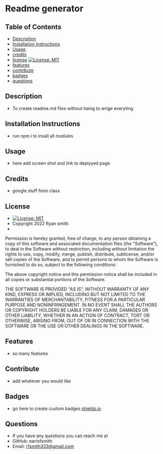 
  # Readme generator
  ## Table of Contents
  * [Description](#description)
  * [Installation Instructions](#installation-instructions)
  * [Usage](#usage) 
  * [credits](#credits)
  * [license](#license) [![License: MIT](https://img.shields.io/badge/License-MIT-blue.svg)](https://opensource.org/licenses/MIT)
  * [features](#features)
  * [contribute](#contribute)
  * [badges](#badges)
  * [questions](#questions)


  ## Description
  * To create readme.md files without haing to wrige everyting

  ## Installation Instructions
  * run npm i to insall all modules

  ## Usage
  * here add screen shot and link to deplyyed page

  ## Credits 
  * google stuff from class

  ## License
  *  [![License: MIT](https://img.shields.io/badge/License-MIT-blue.svg)](https://opensource.org/licenses/MIT) 
  * Copyright 2022 Ryan smith
  * 

  Permission is hereby granted, free of charge, to any person obtaining a copy of this software and associated documentation files (the "Software"), to deal in the Software without restriction, including without limitation the rights to use, copy, modify, merge, publish, distribute, sublicense, and/or sell copies of the Software, and to permit persons to whom the Software is furnished to do so, subject to the following conditions:
  
  The above copyright notice and this permission notice shall be included in all copies or substantial portions of the Software.
  
  THE SOFTWARE IS PROVIDED "AS IS", WITHOUT WARRANTY OF ANY KIND, EXPRESS OR IMPLIED, INCLUDING BUT NOT LIMITED TO THE WARRANTIES OF MERCHANTABILITY, FITNESS FOR A PARTICULAR PURPOSE AND NONINFRINGEMENT. IN NO EVENT SHALL THE AUTHORS OR COPYRIGHT HOLDERS BE LIABLE FOR ANY CLAIM, DAMAGES OR OTHER LIABILITY, WHETHER IN AN ACTION OF CONTRACT, TORT OR OTHERWISE, ARISING FROM, OUT OF OR IN CONNECTION WITH THE SOFTWARE OR THE USE OR OTHER DEALINGS IN THE SOFTWARE.

  ## Features
  * so many features

  ## Contribute
  * add whatever you would like

  ## Badges
  * go here to create custom badges [shields.io](https://shields.io/)

  ## Questions
  * If you have any questions you can reach me at
  * GitHub: earlofsmith
  * Email: r1smith333@gmail.com

